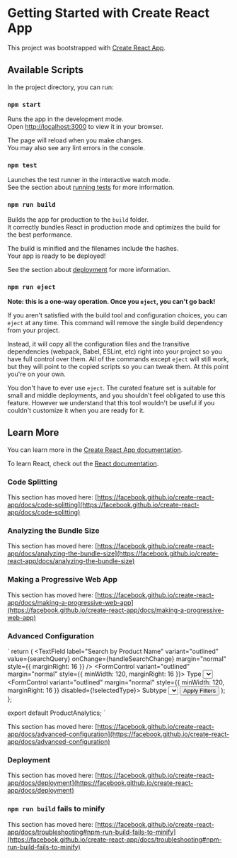 # Getting Started with Create React App

This project was bootstrapped with [Create React App](https://github.com/facebook/create-react-app).

## Available Scripts

In the project directory, you can run:

### `npm start`

Runs the app in the development mode.\
Open [http://localhost:3000](http://localhost:3000) to view it in your browser.

The page will reload when you make changes.\
You may also see any lint errors in the console.

### `npm test`

Launches the test runner in the interactive watch mode.\
See the section about [running tests](https://facebook.github.io/create-react-app/docs/running-tests) for more information.

### `npm run build`

Builds the app for production to the `build` folder.\
It correctly bundles React in production mode and optimizes the build for the best performance.

The build is minified and the filenames include the hashes.\
Your app is ready to be deployed!

See the section about [deployment](https://facebook.github.io/create-react-app/docs/deployment) for more information.

### `npm run eject`

**Note: this is a one-way operation. Once you `eject`, you can't go back!**

If you aren't satisfied with the build tool and configuration choices, you can `eject` at any time. This command will remove the single build dependency from your project.

Instead, it will copy all the configuration files and the transitive dependencies (webpack, Babel, ESLint, etc) right into your project so you have full control over them. All of the commands except `eject` will still work, but they will point to the copied scripts so you can tweak them. At this point you're on your own.

You don't have to ever use `eject`. The curated feature set is suitable for small and middle deployments, and you shouldn't feel obligated to use this feature. However we understand that this tool wouldn't be useful if you couldn't customize it when you are ready for it.

## Learn More

You can learn more in the [Create React App documentation](https://facebook.github.io/create-react-app/docs/getting-started).

To learn React, check out the [React documentation](https://reactjs.org/).

### Code Splitting

This section has moved here: [https://facebook.github.io/create-react-app/docs/code-splitting](https://facebook.github.io/create-react-app/docs/code-splitting)

### Analyzing the Bundle Size

This section has moved here: [https://facebook.github.io/create-react-app/docs/analyzing-the-bundle-size](https://facebook.github.io/create-react-app/docs/analyzing-the-bundle-size)

### Making a Progressive Web App

This section has moved here: [https://facebook.github.io/create-react-app/docs/making-a-progressive-web-app](https://facebook.github.io/create-react-app/docs/making-a-progressive-web-app)

### Advanced Configuration

`
return (
    <Box padding={4}>
      <Box display="flex" alignItems="center" marginBottom={4}>
        <TextField
          label="Search by Product Name"
          variant="outlined"
          value={searchQuery}
          onChange={handleSearchChange}
          margin="normal"
          style={{ marginRight: 16 }}
        />
        <FormControl variant="outlined" margin="normal" style={{ minWidth: 120, marginRight: 16 }}>
          <InputLabel>Type</InputLabel>
          <Select
            value={selectedType}
            onChange={handleTypeChange}
            label="Type"
          >
            <MenuItem value=""><em>None</em></MenuItem>
            {productTypes.map(type => (
              <MenuItem key={type} value={type}>{type}</MenuItem>
            ))}
          </Select>
        </FormControl>
        <FormControl variant="outlined" margin="normal" style={{ minWidth: 120, marginRight: 16 }} disabled={!selectedType}>
          <InputLabel>Subtype</InputLabel>
          <Select
            value={selectedSubtype}
            onChange={handleSubtypeChange}
            label="Subtype"
          >
            <MenuItem value=""><em>None</em></MenuItem>
            {productSubtypes.map(subtype => (
              <MenuItem key={subtype} value={subtype}>{subtype}</MenuItem>
            ))}
          </Select>
        </FormControl>
        <Button variant="contained" color="primary" onClick={handleFilterChange}>
          Apply Filters
        </Button>
      </Box>
      <Bar data={chartData} />
    </Box>
  );
};

export default ProductAnalytics; `




This section has moved here: [https://facebook.github.io/create-react-app/docs/advanced-configuration](https://facebook.github.io/create-react-app/docs/advanced-configuration)

### Deployment

This section has moved here: [https://facebook.github.io/create-react-app/docs/deployment](https://facebook.github.io/create-react-app/docs/deployment)

### `npm run build` fails to minify

This section has moved here: [https://facebook.github.io/create-react-app/docs/troubleshooting#npm-run-build-fails-to-minify](https://facebook.github.io/create-react-app/docs/troubleshooting#npm-run-build-fails-to-minify)
